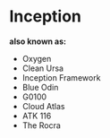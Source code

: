 # Inception

**also known as:**
- Oxygen
- Clean Ursa
- Inception Framework
- Blue Odin
- G0100
- Cloud Atlas
- ATK 116
- The Rocra
